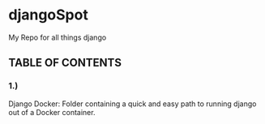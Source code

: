 # djangoSpot
My Repo for all things django

<h2>TABLE OF CONTENTS</h2>

<h3>1.)</h3> Django Docker: Folder containing a quick and easy path to running django out of a Docker container.
